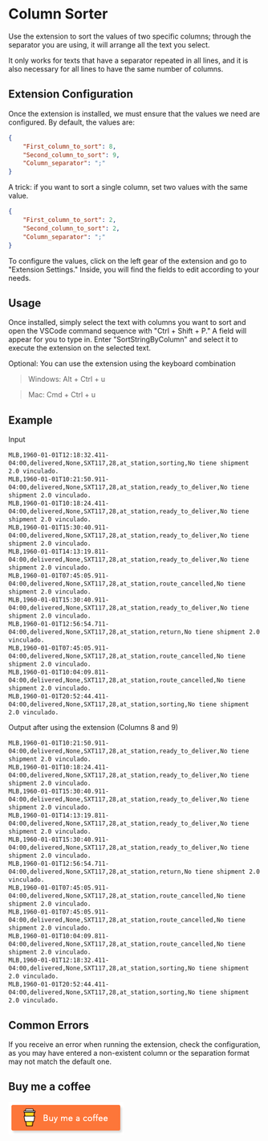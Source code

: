 # Column Sorter

Use the extension to sort the values of two specific columns; through the separator you are using, it will arrange all the text you select.

It only works for texts that have a separator repeated in all lines, and it is also necessary for all lines to have the same number of columns.

## Extension Configuration

Once the extension is installed, we must ensure that the values we need are configured. By default, the values are:

```json
{
    "First_column_to_sort": 8,
    "Second_column_to_sort": 9,
    "Column_separator": ";"
}
```

A trick: if you want to sort a single column, set two values with the same value.

```json
{
    "First_column_to_sort": 2,
    "Second_column_to_sort": 2,
    "Column_separator": ";"
}
```

To configure the values, click on the left gear of the extension and go to "Extension Settings." Inside, you will find the fields to edit according to your needs.

## Usage

Once installed, simply select the text with columns you want to sort and open the VSCode command sequence with "Ctrl + Shift + P." A field will appear for you to type in. Enter "SortStringByColumn" and select it to execute the extension on the selected text.

Optional: You can use the extension using the keyboard combination

> Windows: Alt + Ctrl + u

> Mac: Cmd + Ctrl + u

## Example

Input

```
MLB,1960-01-01T12:18:32.411-04:00,delivered,None,SXT117,28,at_station,sorting,No tiene shipment 2.0 vinculado.
MLB,1960-01-01T10:21:50.911-04:00,delivered,None,SXT117,28,at_station,ready_to_deliver,No tiene shipment 2.0 vinculado.
MLB,1960-01-01T10:18:24.411-04:00,delivered,None,SXT117,28,at_station,ready_to_deliver,No tiene shipment 2.0 vinculado.
MLB,1960-01-01T15:30:40.911-04:00,delivered,None,SXT117,28,at_station,ready_to_deliver,No tiene shipment 2.0 vinculado.
MLB,1960-01-01T14:13:19.811-04:00,delivered,None,SXT117,28,at_station,ready_to_deliver,No tiene shipment 2.0 vinculado.
MLB,1960-01-01T07:45:05.911-04:00,delivered,None,SXT117,28,at_station,route_cancelled,No tiene shipment 2.0 vinculado.
MLB,1960-01-01T15:30:40.911-04:00,delivered,None,SXT117,28,at_station,ready_to_deliver,No tiene shipment 2.0 vinculado.
MLB,1960-01-01T12:56:54.711-04:00,delivered,None,SXT117,28,at_station,return,No tiene shipment 2.0 vinculado.
MLB,1960-01-01T07:45:05.911-04:00,delivered,None,SXT117,28,at_station,route_cancelled,No tiene shipment 2.0 vinculado.
MLB,1960-01-01T10:04:09.811-04:00,delivered,None,SXT117,28,at_station,route_cancelled,No tiene shipment 2.0 vinculado.
MLB,1960-01-01T20:52:44.411-04:00,delivered,None,SXT117,28,at_station,sorting,No tiene shipment 2.0 vinculado.
```

Output after using the extension (Columns 8 and 9)

```
MLB,1960-01-01T10:21:50.911-04:00,delivered,None,SXT117,28,at_station,ready_to_deliver,No tiene shipment 2.0 vinculado.
MLB,1960-01-01T10:18:24.411-04:00,delivered,None,SXT117,28,at_station,ready_to_deliver,No tiene shipment 2.0 vinculado.
MLB,1960-01-01T15:30:40.911-04:00,delivered,None,SXT117,28,at_station,ready_to_deliver,No tiene shipment 2.0 vinculado.
MLB,1960-01-01T14:13:19.811-04:00,delivered,None,SXT117,28,at_station,ready_to_deliver,No tiene shipment 2.0 vinculado.
MLB,1960-01-01T15:30:40.911-04:00,delivered,None,SXT117,28,at_station,ready_to_deliver,No tiene shipment 2.0 vinculado.
MLB,1960-01-01T12:56:54.711-04:00,delivered,None,SXT117,28,at_station,return,No tiene shipment 2.0 vinculado.
MLB,1960-01-01T07:45:05.911-04:00,delivered,None,SXT117,28,at_station,route_cancelled,No tiene shipment 2.0 vinculado.
MLB,1960-01-01T07:45:05.911-04:00,delivered,None,SXT117,28,at_station,route_cancelled,No tiene shipment 2.0 vinculado.
MLB,1960-01-01T10:04:09.811-04:00,delivered,None,SXT117,28,at_station,route_cancelled,No tiene shipment 2.0 vinculado.
MLB,1960-01-01T12:18:32.411-04:00,delivered,None,SXT117,28,at_station,sorting,No tiene shipment 2.0 vinculado.
MLB,1960-01-01T20:52:44.411-04:00,delivered,None,SXT117,28,at_station,sorting,No tiene shipment 2.0 vinculado.
```

## Common Errors

If you receive an error when running the extension, check the configuration, as you may have entered a non-existent column or the separation format may not match the default one.

## Buy me a coffee

<a target="_blank" href="https://www.buymeacoffee.com/yojhan"><img src="resources/buymeacoffee.png" alt="Buy me a coffee"></a>